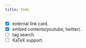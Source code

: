 ```yaml
---
title: Todo
---
```



- [x] external link card.
- [x] embed contents(youtube, twitter).
- [ ] tag search.
- [ ] KaTeX support.